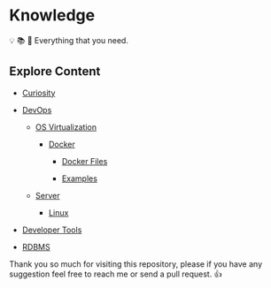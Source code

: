 # Knowledge

:bulb: :books: :telescope: Everything that you need.

## Explore Content
  
- [Curiosity](Curiosity/)

- [DevOps](DevOps/)

  - [OS Virtualization](DevOps/OS%20Virtualization/)
  
    - [Docker](DevOps/OS%20Virtualization/Docker/)

      - [Docker Files](DevOps/OS%20Virtualization/Docker/Docker%20Files/)

      - [Examples](DevOps/OS%20Virtualization/Docker/Examples/)
  
  - [Server](DevOps/Server/)
  
    - [Linux](DevOps/Server/Linux/)
  
- [Developer Tools](Developer%20Tools/)

- [RDBMS](RDBMS/)

Thank you so much for visiting this repository, please if you have any suggestion feel free to reach me or send a pull request. :+1:

